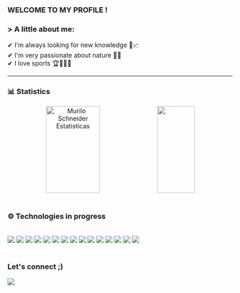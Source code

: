### WELCOME TO MY PROFILE !
### > A little about me:
✔ I'm always looking for new knowledge 🚀📈 <br/>
✔ I'm very passionate about nature 🌲🦋 <br/>
✔ I love sports 🏆🥊🏊‍♀️

<hr/>

### 📊 Statistics
<div align="center">  
  <img width="49%" height="195px" src="https://github-readme-stats.vercel.app/api?username=Kauanedev&show_icons=true&theme=radical" alt="Murilo Schneider Estatisticas" /> 
  <img width="41%" height="195px" src="https://github-readme-stats.vercel.app/api/top-langs/?username=Kauanedev&layout=compact&hide_border=true&title_color=FFFFFF&text_color=FFFFFF&bg_color=0d1117" />
</div>

<br/>

### ⚙️ Technologies in progress
<div style = "display: inline_block"><br/>
  <img src = "https://img.shields.io/badge/JavaScript-323330?style=for-the-badge&logo=javascript&logoColor=F7DF1E"/>
  <img src ="https://img.shields.io/badge/TypeScript-007ACC?style=for-the-badge&logo=typescript&logoColor=white"/>
  <img src = "https://img.shields.io/badge/Node.js-43853D?style=for-the-badge&logo=node.js&logoColor=white"/>
  <img src = "https://img.shields.io/badge/jQuery-0769AD?style=for-the-badge&logo=jquery&logoColor=white"/>  
  <img src = "https://img.shields.io/badge/Express.js-404D59?style=for-the-badge"/> 
  <img src = "https://img.shields.io/badge/json%20web%20tokens-323330?style=for-the-badge&logo=json-web-tokens&logoColor=pink"/>  
  <img src= "https://img.shields.io/badge/React-20232A?style=for-the-badge&logo=react&logoColor=61DAFB"/>
  <img src= "https://img.shields.io/badge/HTML5-E34F26?style=for-the-badge&logo=html5&logoColor=white"/>
  <img src= "https://img.shields.io/badge/CSS3-1572B6?style=for-the-badge&logo=css3&logoColor=white"/>
  <img src = "https://img.shields.io/badge/Python-14354C?style=for-the-badge&logo=python&logoColor=white"/>  
  <img src = "https://img.shields.io/badge/NestJS-E0234E.svg?style=for-the-badge&logo=NestJS&logoColor=white"/>  
  <img src = "https://img.shields.io/badge/Jest-323330?style=for-the-badge&logo=Jest&logoColor=white"/>  
  <img src = "https://img.shields.io/badge/MySQL-00000F?style=for-the-badge&logo=mysql&logoColor=white"/>  
  <img src = "https://img.shields.io/badge/PostgreSQL-00000F?style=for-the-badge&logo=mysql&logoColor=white"/>
  <img src = "https://img.shields.io/badge/Amazon_AWS-232F3E?style=for-the-badge&logo=amazon-aws&logoColor=white"/>  
 
  <div>

<br/>

### Let's connect ;)

<a href="https://www.linkedin.com/in/kauane-santos-2b1b7b270/">
<img src="https://img.shields.io/badge/LinkedIn-0077B5?style=for-the-badge&logo=linkedin&logoColor=white"/>
<a/>
